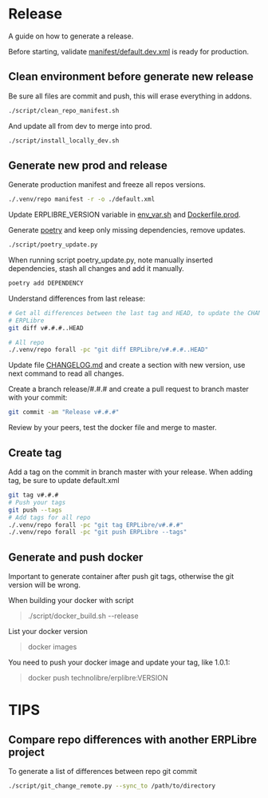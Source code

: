 # Release

A guide on how to generate a release.

Before starting, validate [manifest/default.dev.xml](../manifest/default.dev.xml) is ready for production.

## Clean environment before generate new release

Be sure all files are commit and push, this will erase everything in addons.

```bash
./script/clean_repo_manifest.sh
```

And update all from dev to merge into prod.

```bash
./script/install_locally_dev.sh
```

## Generate new prod and release

Generate production manifest and freeze all repos versions.

```bash
./.venv/repo manifest -r -o ./default.xml
```

Update ERPLIBRE_VERSION variable in [env_var.sh](../env_var.sh) and [Dockerfile.prod](../docker/Dockerfile.prod.pkg).

Generate [poetry](./POETRY.md) and keep only missing dependencies, remove updates.
```bash
./script/poetry_update.py
```

When running script poetry_update.py, note manually inserted dependencies, stash all changes and add it manually.
```bash
poetry add DEPENDENCY
```

Understand differences from last release:

```bash
# Get all differences between the last tag and HEAD, to update the CHANGELOG.md
# ERPLibre
git diff v#.#.#..HEAD

# All repo
./.venv/repo forall -pc "git diff ERPLibre/v#.#.#..HEAD"
```

Update file [CHANGELOG.md](../CHANGELOG.md) and create a section with new version, use next command to read all changes.

Create a branch release/#.#.# and create a pull request to branch master with your commit:

```bash
git commit -am "Release v#.#.#"
```

Review by your peers, test the docker file and merge to master.

## Create tag

Add a tag on the commit in branch master with your release. When adding tag, be sure to update default.xml

```bash
git tag v#.#.#
# Push your tags
git push --tags
# Add tags for all repo
./.venv/repo forall -pc "git tag ERPLibre/v#.#.#"
./.venv/repo forall -pc "git push ERPLibre --tags"
```

## Generate and push docker

Important to generate container after push git tags, otherwise the git version will be wrong.

When building your docker with script
> ./script/docker_build.sh --release

List your docker version
> docker images

You need to push your docker image and update your tag, like 1.0.1:
> docker push technolibre/erplibre:VERSION

# TIPS

## Compare repo differences with another ERPLibre project

To generate a list of differences between repo git commit

```bash
./script/git_change_remote.py --sync_to /path/to/directory
```